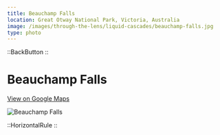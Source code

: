 ```yaml
---
title: Beauchamp Falls
location: Great Otway National Park, Victoria, Australia
image: /images/through-the-lens/liquid-cascades/beauchamp-falls.jpg
type: photo
---
```


::BackButton
::

# Beauchamp Falls

<a href="https://www.google.com/maps/search/?api=1&query=Beauchamp+Falls,+Great+Otway+National+Park,+Victoria,+Australia" target="_blank" rel="noopener noreferrer">View on Google Maps</a>

![Beauchamp Falls](/images/through-the-lens/liquid-cascades/beauchamp-falls.jpg)

<div class="mb-8"></div>

::HorizontalRule
::
